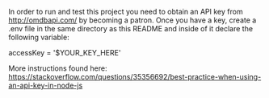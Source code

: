In order to run and test this project you need to obtain an API key from http://omdbapi.com/
by becoming a patron. Once you have a key, create a .env file in the same directory
as this README and inside of it declare the following variable:

accessKey = '$YOUR_KEY_HERE'


More instructions found here: 
https://stackoverflow.com/questions/35356692/best-practice-when-using-an-api-key-in-node-js